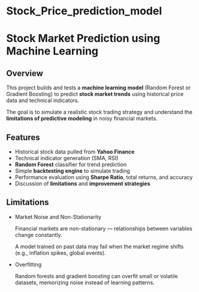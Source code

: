 # Stock_Price_prediction_model

#  Stock Market Prediction using Machine Learning

##  Overview
This project builds and tests a **machine learning model** (Random Forest or Gradient Boosting) to predict **stock market trends** using historical price data and technical indicators.

The goal is to simulate a realistic stock trading strategy and understand the **limitations of predictive modeling** in noisy financial markets.



##  Features
- Historical stock data pulled from **Yahoo Finance**
- Technical indicator generation (SMA, RSI)
- **Random Forest** classifier for trend prediction
- Simple **backtesting engine** to simulate trading
- Performance evaluation using **Sharpe Ratio**, total returns, and accuracy
- Discussion of **limitations** and **improvement strategies**

## Limitations
- Market Noise and Non-Stationarity

  Financial markets are non-stationary — relationships between variables change constantly.

  A model trained on past data may fail when the market regime shifts (e.g., inflation spikes, global events).
- Overfitting

  Random forests and gradient boosting can overfit small or volatile datasets, memorizing noise instead of learning patterns.






